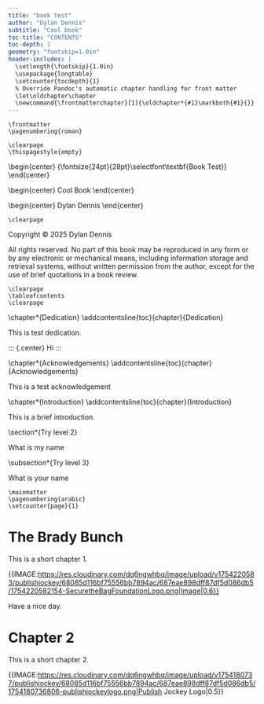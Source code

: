 ```yaml
---
title: "book test"
author: "Dylan Dennis"
subtitle: "Cool book"
toc-title: "CONTENTS"
toc-depth: 1
geometry: "footskip=1.0in"
header-includes: |
  \setlength{\footskip}{1.0in}
  \usepackage{longtable}
  \setcounter{tocdepth}{1}
  % Override Pandoc's automatic chapter handling for front matter
  \let\oldchapter\chapter
  \newcommand{\frontmatterchapter}[1]{\oldchapter*{#1}\markboth{#1}{}}
---
```


```{=latex}
\frontmatter
\pagenumbering{roman}
```

```{=latex}
\clearpage
\thispagestyle{empty}
```

\begin{center} {\fontsize{24pt}{28pt}\selectfont\textbf{Book Test}} \end{center}

\begin{center} Cool Book \end{center}

\begin{center} Dylan Dennis \end{center}




```{=latex}
\clearpage
```

Copyright © 2025 Dylan Dennis

All rights reserved. No part of this book may be reproduced in any form or by any electronic or mechanical means, including information storage and retrieval systems, without written permission from the author, except for the use of brief quotations in a book review.

```{=latex}
\clearpage
\tableofcontents
\clearpage
```

\chapter*{Dedication}
\addcontentsline{toc}{chapter}{Dedication}

This is test dedication.

::: {.center}
Hi
:::

\chapter*{Acknowledgements}
\addcontentsline{toc}{chapter}{Acknowledgements}

This is a test acknowledgement

\chapter*{Introduction}
\addcontentsline{toc}{chapter}{Introduction}

This is a brief introduction.

\section*{Try level 2}

What is my name

\subsection*{Try level 3}

What is your name

```{=latex}
\mainmatter
\pagenumbering{arabic}
\setcounter{page}{1}
```

# The Brady Bunch

This is a short chapter 1.

{{IMAGE:https://res.cloudinary.com/dq6ngwhbq/image/upload/v1754220583/publishjockey/68085d116bf75556bb7894ac/687eae898dff87df5d086db5/1754220582154-SecuretheBagFoundationLogo.png|Image|0.6}}<!-- scale:0.5 -->

Have a nice day.

# Chapter 2

This is a short chapter 2.

{{IMAGE:https://res.cloudinary.com/dq6ngwhbq/image/upload/v1754180737/publishjockey/68085d116bf75556bb7894ac/687eae898dff87df5d086db5/1754180736806-publishjockeylogo.png|Publish Jockey Logo|0.5}}